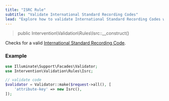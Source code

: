 ```yaml
---
title: "ISRC Rule"
subtitle: "Validate International Standard Recording Codes"
lead: "Explore how to validate International Standard Recording Codes with the validation rules of Intervention Validation for your Laravel app."
---
```


> public Intervention\Validation\Rules\Isrc::__construct()

Checks for a valid [International Standard Recording Code](https://en.wikipedia.org/wiki/International_Standard_Recording_Code).

### Example

```php
use Illuminate\Support\Facades\Validator;
use Intervention\Validation\Rules\Isrc;

// validate code
$validator = Validator::make($request->all(), [
    'attribute-key' => new Isrc(),
]);
```
